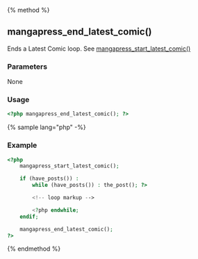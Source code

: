 {% method %}
## mangapress_end_latest_comic()
Ends a Latest Comic loop. See [mangapress_start_latest_comic()](/mangapress-start-latest-comic.md)

### Parameters
None

### Usage
```php
<?php mangapress_end_latest_comic(); ?>
```

{% sample lang="php" -%}
### Example
```php
<?php    
    mangapress_start_latest_comic();

    if (have_posts()) :
        while (have_posts()) : the_post(); ?>

        <!-- loop markup -->

        <?php endwhile;
    endif;

    mangapress_end_latest_comic();
?>
```

{% endmethod %}

